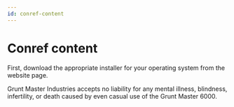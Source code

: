 ```yaml
---
id: conref-content
---
```


# Conref content

<p id="install-step1">First, download the appropriate installer for your operating system from the <span keyref="product_name"></span> website <span keyref="gruntmaster-downloads"></span> page.</p>

<p id="disclaimer">Grunt Master Industries accepts no liability for any mental illness, blindness, infertility, or death caused by even casual use of the Grunt Master 6000.</p>
